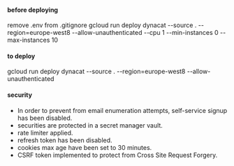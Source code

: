#### before deploying
remove .env from .gitignore
gcloud run deploy dynacat --source . --region=europe-west8 --allow-unauthenticated --cpu 1 --min-instances 0 --max-instances 10

#### to deploy
gcloud run deploy dynacat --source . --region=europe-west8 --allow-unauthenticated


#### security
- In order to prevent from email enumeration attempts, self-service signup has been disabled.
- securities are protected in a secret manager vault.
- rate limiter applied.
- refresh token has been disabled.
- cookies max age have been set to 30 minutes.
- CSRF token implemented to protect from Cross Site Request Forgery.